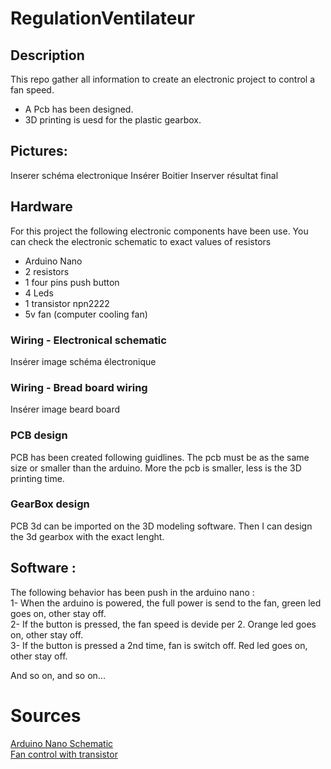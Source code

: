 # RegulationVentilateur

## Description
This repo gather all information to create an electronic project to control a fan speed.
- A Pcb has been designed. 
- 3D printing is uesd for the plastic gearbox.

## Pictures: 

Inserer schéma electronique
Insérer Boitier
Inserver résultat final 

## Hardware
For this  project the following electronic components have been use. You can check the electronic schematic to exact values of resistors
- Arduino Nano
- 2 resistors
- 1 four pins push button
- 4 Leds
- 1 transistor npn2222
- 5v fan (computer cooling fan)
### Wiring - Electronical schematic
Insérer image schéma électronique

### Wiring - Bread board wiring
Insérer image beard board

### PCB design
PCB has been created following guidlines. The pcb must be as the same size or smaller than the arduino. More the pcb is smaller, less is the 3D printing time.  

### GearBox design
PCB 3d can be imported on the 3D modeling software. Then I can design the 3d gearbox with the exact lenght.  

## Software : 
The following behavior has been push in the arduino nano :  
1- When the arduino is powered, the full power is send to the fan, green led goes on, other stay off.  
2- If the button is pressed, the fan speed is devide per 2. Orange led goes on, other stay off.  
3- If the button is pressed a 2nd time, fan is switch off. Red led goes on, other stay off.  

And so on, and so on... 

  
# Sources
[Arduino Nano Schematic](https://www.teachmemicro.com/wp-content/uploads/2019/06/Arduino-Nano-pinout.jpg)  
[Fan control with transistor](https://www.instructables.com/PWM-Regulated-Fan-Based-on-CPU-Temperature-for-Ras/)  
